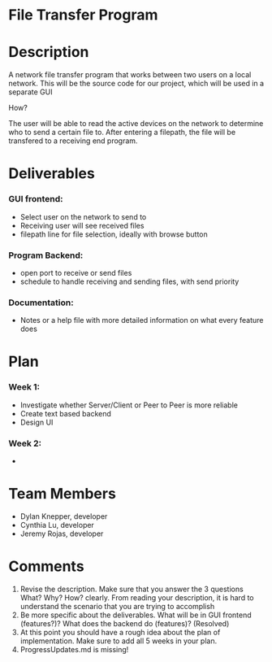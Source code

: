 # File Transfer Program

# Description
A network file transfer program that works between two users on a local network.
This will be the source code for our project, which will be used in a separate GUI

How?

The user will be able to read the active devices on the network to determine who to send a certain file to. After entering a filepath, the file will be transfered to a receiving end program.

# Deliverables

### GUI frontend:
- Select user on the network to send to
- Receiving user will see received files
- filepath line for file selection, ideally with browse button
### Program Backend:
- open port to receive or send files
- schedule to handle receiving and sending files, with send priority
### Documentation:
- Notes or a help file with more detailed information on what every feature does

# Plan

### Week 1:
- Investigate whether Server/Client or Peer to Peer is more reliable
- Create text based backend
- Design UI
### Week 2:
- 

# Team Members
* Dylan Knepper, developer
* Cynthia Lu, developer
* Jeremy Rojas, developer

# Comments
1. Revise the description. Make sure that you answer the 3 questions What? Why? How? clearly. From reading your description, it is hard to understand the scenario that you are trying to accomplish
2. Be more specific about the deliverables. What will be in GUI frontend (features?)? What does the backend do (features)? (Resolved)
3. At this point you should have a rough idea about the plan of implementation. Make sure to add all 5 weeks in your plan.
4. ProgressUpdates.md is missing!
